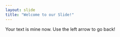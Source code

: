 ```yaml
---
layout: slide
title: "Welcome to our Slide!"
---
```

Your text is mine now.
Use the left arrow to go back!
